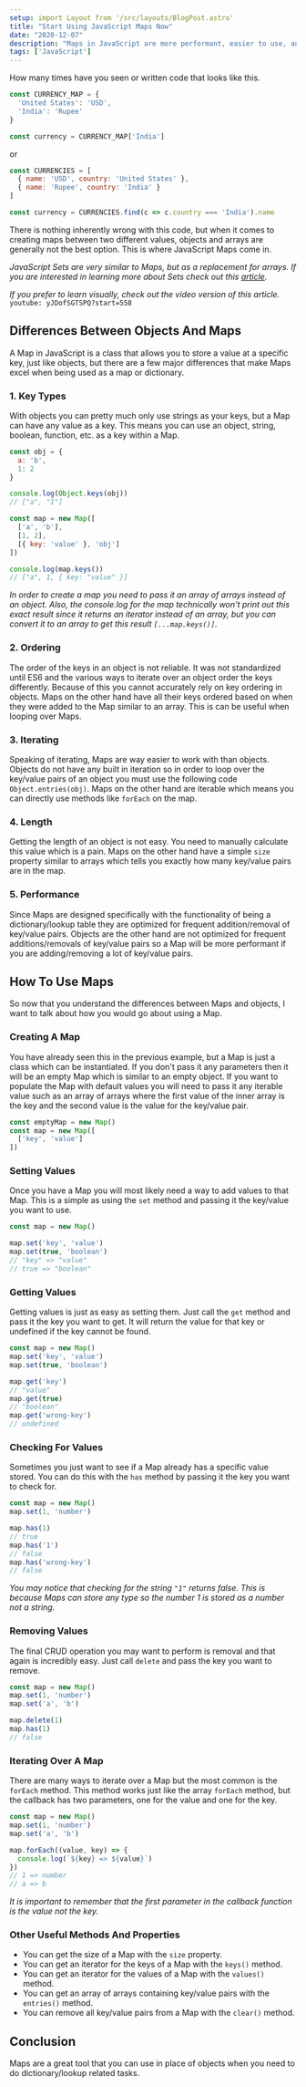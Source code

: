 ```yaml
---
setup: import Layout from '/src/layouts/BlogPost.astro'
title: "Start Using JavaScript Maps Now"
date: "2020-12-07"
description: "Maps in JavaScript are more performant, easier to use, and better equipped than JavaScript objects."
tags: ['JavaScript']
---
```


How many times have you seen or written code that looks like this.
```js
const CURRENCY_MAP = {
  'United States': 'USD',
  'India': 'Rupee' 
}

const currency = CURRENCY_MAP['India']
```
or
```js
const CURRENCIES = [
  { name: 'USD', country: 'United States' },
  { name: 'Rupee', country: 'India' }
]

const currency = CURRENCIES.find(c => c.country === 'India').name
```
There is nothing inherently wrong with this code, but when it comes to creating maps between two different values, objects and arrays are generally not the best option. This is where JavaScript Maps come in.

*JavaScript Sets are very similar to Maps, but as a replacement for arrays. If you are interested in learning more about Sets check out this [article](/2021-01/javascript-sets).*

*If you prefer to learn visually, check out the video version of this article.*
`youtube: yJDofSGTSPQ?start=558`

## Differences Between Objects And Maps

A Map in JavaScript is a class that allows you to store a value at a specific key, just like objects, but there are a few major differences that make Maps excel when being used as a map or dictionary.

### 1. Key Types

With objects you can pretty much only use strings as your keys, but a Map can have any value as a key. This means you can use an object, string, boolean, function, etc. as a key within a Map.
```js
const obj = {
  a: 'b',
  1: 2
}

console.log(Object.keys(obj))
// ["a", "1"]
```
```js
const map = new Map([
  ['a', 'b'],
  [1, 2],
  [{ key: 'value' }, 'obj']
])

console.log(map.keys())
// ["a", 1, { key: "value" }]
```
*In order to create a map you need to pass it an array of arrays instead of an object. Also, the console.log for the map technically won't print out this exact result since it returns an iterator instead of an array, but you can convert it to an array to get this result `[...map.keys()]`.*

### 2. Ordering

The order of the keys in an object is not reliable. It was not standardized until ES6 and the various ways to iterate over an object order the keys differently. Because of this you cannot accurately rely on key ordering in objects. Maps on the other hand have all their keys ordered based on when they were added to the Map similar to an array. This is can be useful when looping over Maps.

### 3. Iterating

Speaking of iterating, Maps are way easier to work with than objects. Objects do not have any built in iteration so in order to loop over the key/value pairs of an object you must use the following code `Object.entries(obj)`. Maps on the other hand are iterable which means you can directly use methods like `forEach` on the map.

### 4. Length

Getting the length of an object is not easy. You need to manually calculate this value which is a pain. Maps on the other hand have a simple `size` property similar to arrays which tells you exactly how many key/value pairs are in the map.

### 5. Performance

Since Maps are designed specifically with the functionality of being a dictionary/lookup table they are optimized for frequent addition/removal of key/value pairs. Objects are the other hand are not optimized for frequent additions/removals of key/value pairs so a Map will be more performant if you are adding/removing a lot of key/value pairs.

## How To Use Maps

So now that you understand the differences between Maps and objects, I want to talk about how you would go about using a Map.

### Creating A Map

You have already seen this in the previous example, but a Map is just a class which can be instantiated. If you don't pass it any parameters then it will be an empty Map which is similar to an empty object. If you want to populate the Map with default values you will need to pass it any iterable value such as an array of arrays where the first value of the inner array is the key and the second value is the value for the key/value pair.
```js
const emptyMap = new Map()
const map = new Map([
  ['key', 'value']
])
```

### Setting Values

Once you have a Map you will most likely need a way to add values to that Map. This is a simple as using the `set` method and passing it the key/value you want to use.
```js
const map = new Map()

map.set('key', 'value')
map.set(true, 'boolean')
// "key" => "value"
// true => "boolean"
```

### Getting Values

Getting values is just as easy as setting them. Just call the `get` method and pass it the key you want to get. It will return the value for that key or undefined if the key cannot be found.
```js
const map = new Map()
map.set('key', 'value')
map.set(true, 'boolean')

map.get('key')
// "value"
map.get(true)
// "boolean"
map.get('wrong-key')
// undefined
```

### Checking For Values

Sometimes you just want to see if a Map already has a specific value stored. You can do this with the `has` method by passing it the key you want to check for.
```js
const map = new Map()
map.set(1, 'number')

map.has(1)
// true
map.has('1')
// false
map.has('wrong-key')
// false
```
*You may notice that checking for the string `"1"` returns false. This is because Maps can store any type so the number 1 is stored as a number not a string.*

### Removing Values

The final CRUD operation you may want to perform is removal and that again is incredibly easy. Just call `delete` and pass the key you want to remove.
```js
const map = new Map()
map.set(1, 'number')
map.set('a', 'b')

map.delete(1)
map.has(1)
// false
```

### Iterating Over A Map

There are many ways to iterate over a Map but the most common is the `forEach` method. This method works just like the array `forEach` method, but the callback has two parameters, one for the value and one for the key.
```js
const map = new Map()
map.set(1, 'number')
map.set('a', 'b')

map.forEach((value, key) => {
  console.log(`${key} => ${value}`)
})
// 1 => number
// a => b
```
*It is important to remember that the first parameter in the callback function is the value not the key.*

### Other Useful Methods And Properties

* You can get the size of a Map with the `size` property.
* You can get an iterator for the keys of a Map with the `keys()` method.
* You can get an iterator for the values of a Map with the `values()` method.
* You can get an array of arrays containing key/value pairs with the `entries()` method.
* You can remove all key/value pairs from a Map with the `clear()` method.

## Conclusion

Maps are a great tool that you can use in place of objects when you need to do dictionary/lookup related tasks.